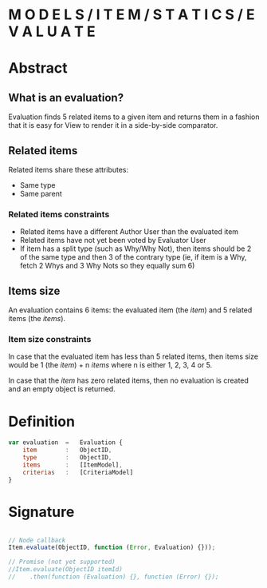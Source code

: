 M O D E L S / I T E M / S T A T I C S / E V A L U A T E
===

# Abstract

## What is an evaluation?

Evaluation finds 5 related items to a given item and returns them in a fashion that it is easy for View to render it in a side-by-side comparator.

## Related items

Related items share these attributes:

- Same type
- Same parent

### Related items constraints

- Related items have a different Author User than the evaluated item
- Related items have not yet been voted by Evaluator User
- If item has a split type (such as Why/Why Not), then items should be 2 of the same type and then 3 of the contrary type (ie, if item is a Why, fetch 2 Whys and 3 Why Nots so they equally sum 6)

## Items size

An evaluation contains 6 items: the evaluated item (the *item*) and 5 related items (the *items*).

### Item size constraints

In case that the evaluated item has less than 5 related items, then items size would be 1 (the *item*) + n *items* where n is either 1, 2, 3, 4 or 5.

In case that the *item* has zero related items, then no evaluation is created and an empty object is returned.

# Definition

```js
var evaluation  =   Evaluation {
    item        :   ObjectID,
    type        :   ObjectID,
    items       :   [ItemModel],
    criterias   :   [CriteriaModel]
} 
```

# Signature

```js

// Node callback
Item.evaluate(ObjectID, function (Error, Evaluation) {}));

// Promise (not yet supported)
//Item.evaluate(ObjectID itemId)
//    .then(function (Evaluation) {}, function (Error) {});
```
